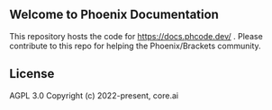 ## Welcome to Phoenix Documentation
This repository hosts the code for https://docs.phcode.dev/ . Please contribute to
this repo for helping the Phoenix/Brackets community.

## License
AGPL 3.0
Copyright (c) 2022-present, core.ai
